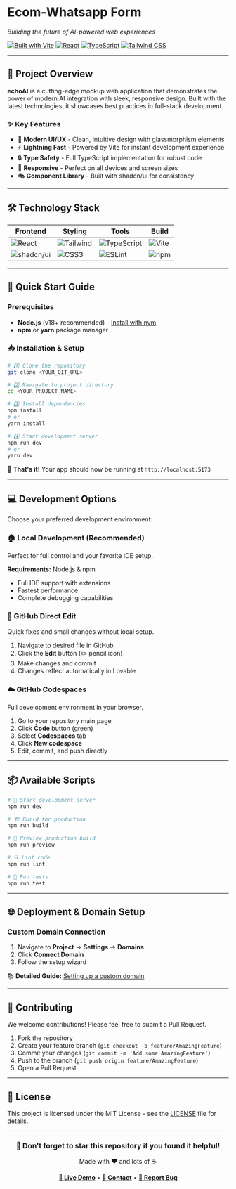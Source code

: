 # Ecom-Whatsapp Form


*Building the future of AI-powered web experiences*

[![Built with Vite](https://img.shields.io/badge/Built%20with-Vite-646CFF?style=for-the-badge&logo=vite&logoColor=white)](https://vitejs.dev/)
[![React](https://img.shields.io/badge/React-61DAFB?style=for-the-badge&logo=react&logoColor=black)](https://reactjs.org/)
[![TypeScript](https://img.shields.io/badge/TypeScript-3178C6?style=for-the-badge&logo=typescript&logoColor=white)](https://www.typescriptlang.org/)
[![Tailwind CSS](https://img.shields.io/badge/Tailwind%20CSS-38B2AC?style=for-the-badge&logo=tailwind-css&logoColor=white)](https://tailwindcss.com/)

</div>

---

## 🚀 Project Overview

**echoAI** is a cutting-edge mockup web application that demonstrates the power of modern AI integration with sleek, responsive design. Built with the latest technologies, it showcases best practices in full-stack development.

### ✨ Key Features

- 🎨 **Modern UI/UX** - Clean, intuitive design with glassmorphism elements
- ⚡ **Lightning Fast** - Powered by Vite for instant development experience
- 🔒 **Type Safety** - Full TypeScript implementation for robust code
- 📱 **Responsive** - Perfect on all devices and screen sizes
- 🎭 **Component Library** - Built with shadcn/ui for consistency

---

## 🛠️ Technology Stack

<div align="center">

| Frontend | Styling | Tools | Build |
|----------|---------|-------|--------|
| ![React](https://img.shields.io/badge/-React-61DAFB?style=flat-square&logo=react&logoColor=white) | ![Tailwind](https://img.shields.io/badge/-Tailwind-38B2AC?style=flat-square&logo=tailwind-css&logoColor=white) | ![TypeScript](https://img.shields.io/badge/-TypeScript-3178C6?style=flat-square&logo=typescript&logoColor=white) | ![Vite](https://img.shields.io/badge/-Vite-646CFF?style=flat-square&logo=vite&logoColor=white) |
| ![shadcn/ui](https://img.shields.io/badge/-shadcn/ui-000000?style=flat-square&logo=shadcnui&logoColor=white) | ![CSS3](https://img.shields.io/badge/-CSS3-1572B6?style=flat-square&logo=css3&logoColor=white) | ![ESLint](https://img.shields.io/badge/-ESLint-4B32C3?style=flat-square&logo=eslint&logoColor=white) | ![npm](https://img.shields.io/badge/-npm-CB3837?style=flat-square&logo=npm&logoColor=white) |

</div>

---

## 🚀 Quick Start Guide

### Prerequisites

- **Node.js** (v18+ recommended) - [Install with nvm](https://github.com/nvm-sh/nvm#installing-and-updating)
- **npm** or **yarn** package manager

### 📥 Installation & Setup

```bash
# 1️⃣ Clone the repository
git clone <YOUR_GIT_URL>

# 2️⃣ Navigate to project directory
cd <YOUR_PROJECT_NAME>

# 3️⃣ Install dependencies
npm install
# or
yarn install

# 4️⃣ Start development server
npm run dev
# or
yarn dev
```

🎉 **That's it!** Your app should now be running at `http://localhost:5173`

---

## 💻 Development Options

Choose your preferred development environment:

### 🏠 Local Development (Recommended)

Perfect for full control and your favorite IDE setup.

**Requirements:** Node.js & npm
- Full IDE support with extensions
- Fastest performance
- Complete debugging capabilities

### 📝 GitHub Direct Edit

Quick fixes and small changes without local setup.

1. Navigate to desired file in GitHub
2. Click the **Edit** button (✏️ pencil icon)
3. Make changes and commit
4. Changes reflect automatically in Lovable

### ☁️ GitHub Codespaces

Full development environment in your browser.

1. Go to your repository main page
2. Click **Code** button (green)
3. Select **Codespaces** tab
4. Click **New codespace**
5. Edit, commit, and push directly

---

## 📦 Available Scripts

```bash
# 🚀 Start development server
npm run dev

# 🏗️ Build for production
npm run build

# 👀 Preview production build
npm run preview

# 🔍 Lint code
npm run lint

# 🧪 Run tests
npm run test
```

---

## 🌐 Deployment & Domain Setup

### Custom Domain Connection

1. Navigate to **Project** → **Settings** → **Domains**
2. Click **Connect Domain**
3. Follow the setup wizard

📚 **Detailed Guide:** [Setting up a custom domain](https://docs.lovable.dev/tips-tricks/custom-domain#step-by-step-guide)

---

## 🤝 Contributing

We welcome contributions! Please feel free to submit a Pull Request.

1. Fork the repository
2. Create your feature branch (`git checkout -b feature/AmazingFeature`)
3. Commit your changes (`git commit -m 'Add some AmazingFeature'`)
4. Push to the branch (`git push origin feature/AmazingFeature`)
5. Open a Pull Request

---

## 📄 License

This project is licensed under the MIT License - see the [LICENSE](LICENSE) file for details.

---

<div align="center">

### 🌟 Don't forget to star this repository if you found it helpful!

Made with ❤️ and lots of ☕

**[🔗 Live Demo](https://your-demo-link.com)** • **[📧 Contact](mailto:your-email@example.com)** • **[🐛 Report Bug](https://github.com/yourusername/echoai/issues)**

</div>
